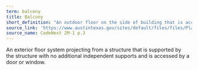 ```yaml
---
term: balcony
title: Balcony
short_definition: "An outdoor floor on the side of building that is accessed by a window or door. Balconies don't have added supports to hold them up."
source_link: 'https://www.austintexas.gov/sites/default/files/files/Planning/CodeNEXT/ALDC_PRD_23_LandDevelopmentCode_Combined_2017_0130_web.pdf'
source_name: CodeNext 2M-1 p.3
---
```



An exterior floor system projecting from a structure that is supported by the structure with no additional independent supports and is accessed by a door or window.